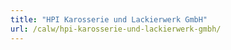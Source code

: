 ```yaml
---
title: "HPI Karosserie und Lackierwerk GmbH"
url: /calw/hpi-karosserie-und-lackierwerk-gmbh/
---
```

